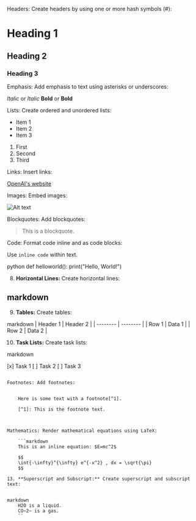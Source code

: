 Headers: Create headers by using one or more hash symbols (#):

   
   # Heading 1
   ## Heading 2
   ### Heading 3
   


Emphasis: Add emphasis to text using asterisks or underscores:

   
   *Italic* or _Italic_
   **Bold** or __Bold__
   


Lists: Create ordered and unordered lists:

   
   - Item 1
   - Item 2
   - Item 3

   1. First
   2. Second
   3. Third
   


Links: Insert links:

   
   [OpenAI's website](https://www.openai.com/)
   


Images: Embed images:

   
   ![Alt text](https://www.example.com/image.jpg)
   


Blockquotes: Add blockquotes:

   
   > This is a blockquote.
   


Code: Format code inline and as code blocks:

   
   Use `inline code` within text.

   
python
   def helloworld():
       print("Hello, World!")
   
   
8. **Horizontal Lines:** Create horizontal lines:

   
markdown
   ---
   
9. **Tables:** Create tables:

   
markdown
   | Header 1 | Header 2 |
   | -------- | -------- |
   | Row 1    | Data 1   |
   | Row 2    | Data 2   |
   
10. **Task Lists:** Create task lists:

    
markdown
    
[x] Task 1
[ ] Task 2
[ ] Task 3
```

Footnotes: Add footnotes:

    
    Here is some text with a footnote[^1].

    [^1]: This is the footnote text.
    


Mathematics: Render mathematical equations using LaTeX:

    ```markdown
    This is an inline equation: $E=mc^2$

    $$
    \int{-\infty}^{\infty} e^{-x^2} , dx = \sqrt{\pi}
    $$
    
13. **Superscript and Subscript:** Create superscript and subscript text:

    
markdown
    H2O is a liquid.
    CO~2~ is a gas.
    ``
